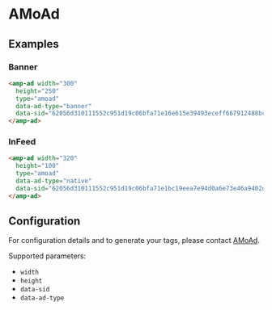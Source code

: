 <!---
Copyright 2016 The AMP HTML Authors. All Rights Reserved.

Licensed under the Apache License, Version 2.0 (the "License");
you may not use this file except in compliance with the License.
You may obtain a copy of the License at

      http://www.apache.org/licenses/LICENSE-2.0

Unless required by applicable law or agreed to in writing, software
distributed under the License is distributed on an "AS-IS" BASIS,
WITHOUT WARRANTIES OR CONDITIONS OF ANY KIND, either express or implied.
See the License for the specific language governing permissions and
limitations under the License.
-->

# AMoAd

## Examples

### Banner

```html
<amp-ad width="300" 
  height="250"
  type="amoad"
  data-ad-type="banner"
  data-sid="62056d310111552c951d19c06bfa71e16e615e39493eceff667912488bc576a6">
</amp-ad>
```

### InFeed

```html
<amp-ad width="320"
  height="100"
  type="amoad"
  data-ad-type="native"
  data-sid="62056d310111552c951d19c06bfa71e1bc19eea7e94d0a6e73e46a9402dbee47">
</amp-ad>
```

## Configuration

For configuration details and to generate your tags, please contact [AMoAd](http://www.amoad.com/form2/).

Supported parameters:

- `width`
- `height`
- `data-sid`
- `data-ad-type`

